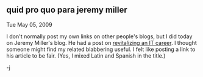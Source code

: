 
quid pro quo para jeremy miller
-------------------------------

Tue May 05, 2009

I don't normally post my own links on other people's blogs, but I did
today on Jeremy Miller's blog. He had a post on [revitalizing an IT
career](http://codebetter.com/blogs/jeremy.miller/archive/2009/05/05/revitalizing-a-technical-career.aspx).
I thought someone might find my related blabbering useful. I felt like
posting a link to his article to be fair. (Yes, I mixed Latin and
Spanish in the title.)

-j
